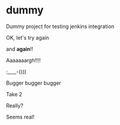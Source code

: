 # dummy
Dummy project for testing jenkins integration

OK, let's try again

and **again**!!

Aaaaaaargh!!!!

:,,,,,,-((((

Bugger bugger bugger

Take 2

Really?

Seems real!
